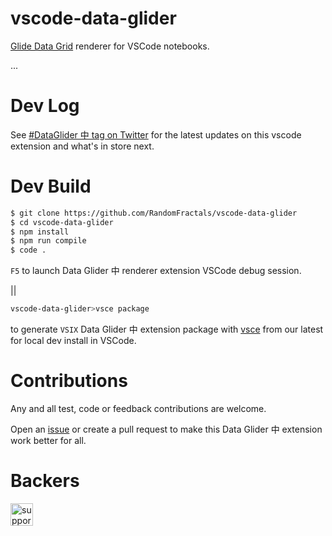 # vscode-data-glider

[Glide Data Grid](https://github.com/glideapps/glide-data-grid) renderer for VSCode notebooks.

...

# Dev Log

See [#DataGlider 中 tag on Twitter](https://twitter.com/search?q=%23dataGlider&src=typed_query&f=live) for the latest updates on this vscode extension and what's in store next.

# Dev Build

```bash
$ git clone https://github.com/RandomFractals/vscode-data-glider
$ cd vscode-data-glider
$ npm install
$ npm run compile
$ code .
```
`F5` to launch Data Glider 中 renderer extension VSCode debug session.

||

```bash
vscode-data-glider>vsce package
```
to generate `VSIX` Data Glider 中 extension package with [vsce](https://code.visualstudio.com/api/working-with-extensions/publishing-extension#vsce) from our latest for local dev install in VSCode.

# Contributions

Any and all test, code or feedback contributions are welcome. 

Open an [issue](https://github.com/RandomFractals/vscode-data-glider/issues) or create a pull request to make this Data Glider 中 extension work better for all.

# Backers

<a href='https://ko-fi.com/dataPixy' target='_blank'>
  <img height='36' style='border:0px;height:36px;' border='0'
    src='https://az743702.vo.msecnd.net/cdn/kofi3.png?v=2' 
    alt='support me on ko-fi.com' />
</a>
